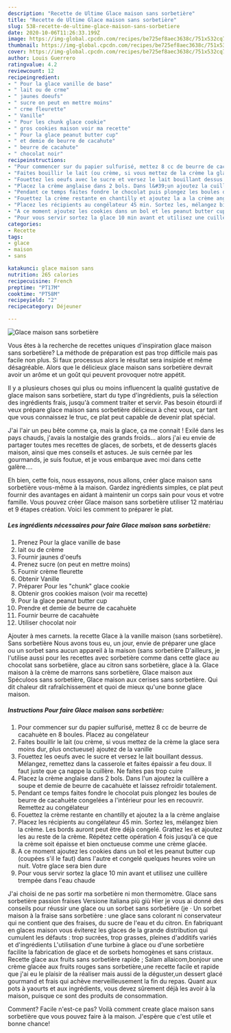 ```yaml
---
description: "Recette de Ultime Glace maison sans sorbetière"
title: "Recette de Ultime Glace maison sans sorbetière"
slug: 538-recette-de-ultime-glace-maison-sans-sorbetiere
date: 2020-10-06T11:26:33.199Z
image: https://img-global.cpcdn.com/recipes/be725ef8aec3638c/751x532cq70/glace-maison-sans-sorbetiere-photo-principale-de-la-recette.jpg
thumbnail: https://img-global.cpcdn.com/recipes/be725ef8aec3638c/751x532cq70/glace-maison-sans-sorbetiere-photo-principale-de-la-recette.jpg
cover: https://img-global.cpcdn.com/recipes/be725ef8aec3638c/751x532cq70/glace-maison-sans-sorbetiere-photo-principale-de-la-recette.jpg
author: Louis Guerrero
ratingvalue: 4.2
reviewcount: 12
recipeingredient:
- " Pour la glace vanille de base"
- " lait ou de crme"
- " jaunes doeufs"
- " sucre on peut en mettre moins"
- " crme fleurette"
- " Vanille"
- " Pour les chunk glace cookie"
- " gros cookies maison voir ma recette"
- " Pour la glace peanut butter cup"
- " et demie de beurre de cacahute"
- " beurre de cacahute"
- " chocolat noir"
recipeinstructions:
- "Pour commencer sur du papier sulfurisé, mettez 8 cc de beurre de cacahuète en 8 boules. Placez au congélateur"
- "Faites bouillir le lait (ou crème, si vous mettez de la crème la glace sera moins dur, plus onctueuse) ajoutez de la vanille"
- "Fouettez les oeufs avec le sucre et versez le lait bouillant dessus. Mélangez, remettez dans la casserole et faites épaissir a feu doux. Il faut juste que ça nappe la cuillère. Ne faites pas trop cuire"
- "Placez la crème anglaise dans 2 bols. Dans l&#39;un ajoutez la cuillère a soupe et demie de beurre de cacahuète et laissez refroidir totalement."
- "Pendant ce temps faites fondre le chocolat puis plongez les boules de beurre de cacahuète congelées a l&#39;intérieur pour les en recouvrir. Remettez au congélateur"
- "Fouettez la crème restante en chantilly et ajoutez la a la crème anglaise"
- "Placez les récipients au congélateur 45 min. Sortez les, mélangez bien la crème. Les bords auront peut être déjà congelé. Grattez les et ajoutez les au reste de la crème. Répétez cette opération 4 fois jusqu&#39;à ce que la crème soit épaisse et bien onctueuse comme une crème glacée."
- "A ce moment ajoutez les cookies dans un bol et les peanut butter cup (coupées s&#39;il le faut) dans l&#39;autre et congelé quelques heures voire un nuit. Votre glace sera bien dure"
- "Pour vous servir sortez la glace 10 min avant et utilisez une cuillère trempée dans l&#39;eau chaude"
categories:
- Recette
tags:
- glace
- maison
- sans

katakunci: glace maison sans 
nutrition: 265 calories
recipecuisine: French
preptime: "PT17M"
cooktime: "PT58M"
recipeyield: "2"
recipecategory: Déjeuner

---
```



![Glace maison sans sorbetière](https://img-global.cpcdn.com/recipes/be725ef8aec3638c/751x532cq70/glace-maison-sans-sorbetiere-photo-principale-de-la-recette.jpg)

Vous êtes à la recherche de recettes uniques d'inspiration glace maison sans sorbetière? La méthode de préparation est pas trop difficile mais pas facile non plus. Si faux processus alors le résultat sera insipide et même désagréable. Alors que le délicieux glace maison sans sorbetière devrait avoir un arôme et un goût qui peuvent provoquer notre appétit.

Il y a plusieurs choses qui plus ou moins influencent la qualité gustative de glace maison sans sorbetière, start du type d'ingrédients, puis la sélection des ingrédients frais, jusqu'à comment traiter et servir. Pas besoin étourdi if veux prépare glace maison sans sorbetière délicieux à chez vous, car tant que vous connaissez le truc, ce plat peut capable de devenir plat spécial.

J&#39;ai l&#39;air un peu bête comme ça, mais la glace, ça me connait ! Exilé dans les pays chauds, j&#39;avais la nostalgie des grands froids… alors j&#39;ai eu envie de partager toutes mes recettes de glaces, de sorbets, et de desserts glacés maison, ainsi que mes conseils et astuces. Je suis cernée par les gourmands, je suis foutue, et je vous embarque avec moi dans cette galère….


Eh bien, cette fois, nous essayons, nous allons, créer glace maison sans sorbetière vous-même à la maison. Gardez ingrédients simples, ce plat peut fournir des avantages en aidant à maintenir un corps sain pour vous et votre famille. Vous pouvez créer Glace maison sans sorbetière utiliser 12 matériau et 9 étapes création. Voici les comment to préparer le plat.

<!--inarticleads1-->

##### Les ingrédients nécessaires pour faire Glace maison sans sorbetière:

1. Prenez  Pour la glace vanille de base
1.   lait ou de crème
1. Fournir  jaunes d&#39;oeufs
1. Prenez  sucre (on peut en mettre moins)
1. Fournir  crème fleurette
1. Obtenir  Vanille
1. Préparer  Pour les &#34;chunk&#34; glace cookie
1. Obtenir  gros cookies maison (voir ma recette)
1.   Pour la glace peanut butter cup
1. Prendre  et demie de beurre de cacahuète
1. Fournir  beurre de cacahuète
1. Utiliser  chocolat noir


Ajouter à mes carnets. la recette Glace à la vanille maison (sans sorbetière). Sans sorbetière Nous avons tous eu, un jour, envie de préparer une glace ou un sorbet sans aucun appareil à la maison (sans sorbetière D&#39;ailleurs, je l&#39;utilise aussi pour les recettes avec sorbetière comme dans cette glace au chocolat sans sorbetière, glace au citron sans sorbetière, glace à la. Glace maison à la crème de marrons sans sorbetière, Glace maison aux Spéculoos sans sorbetière, Glace maison aux cerises sans sorbetière. Qui dit chaleur dit rafraîchissement et quoi de mieux qu&#39;une bonne glace maison. 

<!--inarticleads2-->

##### Instructions Pour faire Glace maison sans sorbetière:

1. Pour commencer sur du papier sulfurisé, mettez 8 cc de beurre de cacahuète en 8 boules. Placez au congélateur
1. Faites bouillir le lait (ou crème, si vous mettez de la crème la glace sera moins dur, plus onctueuse) ajoutez de la vanille
1. Fouettez les oeufs avec le sucre et versez le lait bouillant dessus. Mélangez, remettez dans la casserole et faites épaissir a feu doux. Il faut juste que ça nappe la cuillère. Ne faites pas trop cuire
1. Placez la crème anglaise dans 2 bols. Dans l&#39;un ajoutez la cuillère a soupe et demie de beurre de cacahuète et laissez refroidir totalement.
1. Pendant ce temps faites fondre le chocolat puis plongez les boules de beurre de cacahuète congelées a l&#39;intérieur pour les en recouvrir. Remettez au congélateur
1. Fouettez la crème restante en chantilly et ajoutez la a la crème anglaise
1. Placez les récipients au congélateur 45 min. Sortez les, mélangez bien la crème. Les bords auront peut être déjà congelé. Grattez les et ajoutez les au reste de la crème. Répétez cette opération 4 fois jusqu&#39;à ce que la crème soit épaisse et bien onctueuse comme une crème glacée.
1. A ce moment ajoutez les cookies dans un bol et les peanut butter cup (coupées s&#39;il le faut) dans l&#39;autre et congelé quelques heures voire un nuit. Votre glace sera bien dure
1. Pour vous servir sortez la glace 10 min avant et utilisez une cuillère trempée dans l&#39;eau chaude


J&#39;ai choisi de ne pas sortir ma sorbetière ni mon thermomètre. Glace sans sorbetière passion fraises Versione italiana più giù Hier je vous ai donné des conseils pour réussir une glace ou un sorbet sans sorbetière (je · Un sorbet maison à la fraise sans sorbetière : une glace sans colorant ni conservateur qui ne contient que des fraises, du sucre de l&#39;eau et du citron. En fabriquant en glaces maison vous éviterez les glaces de la grande distribution qui cumulent les défauts : trop sucrées, trop grasses, pleines d&#39;additifs variés et d&#39;ingrédients L&#39;utilisation d&#39;une turbine à glace ou d&#39;une sorbetière facilite la fabrication de glace et de sorbets homogènes et sans cristaux. Recette glace aux fruits sans sorbetière rapide ; Salam allaicom,bonjour une crème glacée aux fruits rouges sans sorbetière,une recette facile et rapide que j&#39;ai eu le plaisir de la réaliser mais aussi de la déguster,un dessert glacé gourmand et frais qui achève merveilleusement la fin du repas. Quant aux pots à yaourts et aux ingrédients, vous devez sûrement déjà les avoir à la maison, puisque ce sont des produits de consommation. 


Comment? Facile n'est-ce pas? Voilà comment create glace maison sans sorbetière que vous pouvez faire à la maison. J'espère que c'est utile et bonne chance!

